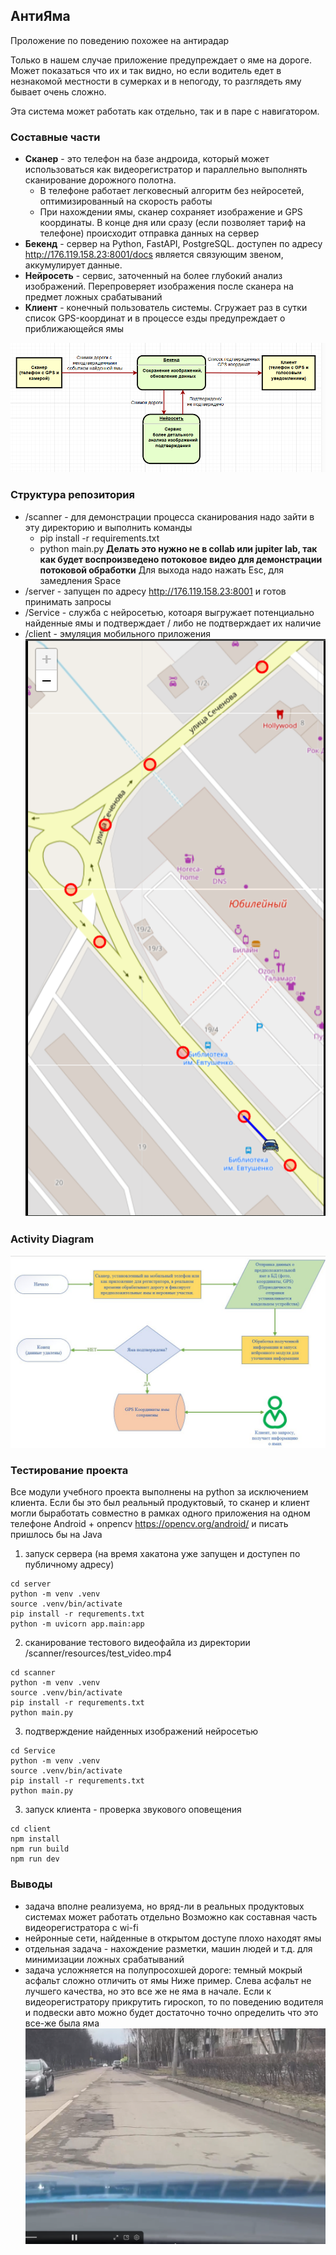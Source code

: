 
## АнтиЯма
Проложение по поведению похожее на антирадар

Только в нашем случае приложение предупреждает о яме на дороге.
Может показаться что их и так видно, но если водитель едет в незнакомой местности 
в сумерках и в непогоду, то разглядеть яму бывает очень сложно.

Эта система может работать как отдельно, так и в паре с навигатором.

### Составные части
- **Сканер** - это телефон на базе андроида, который может использоваться как видеорегистратор и параллельно выполнять сканирование
дорожного полотна. 
  - В телефоне работает легковесный алгоритм без нейросетей, оптимизированный на скорость работы
  - При нахождении ямы, сканер сохраняет изображение и GPS координаты. В конце дня или сразу
    (если позволяет тариф на телефоне) происходит отправка данных на сервер
- **Бекенд** - сервер на Python, FastAPI, PostgreSQL. доступен по адресу http://176.119.158.23:8001/docs 
является связующим звеном, аккумулирует данные.
- **Нейросеть** - сервис, заточенный на более глубокий анализ изображений. Перепроверяет изображения
после сканера на предмет ложных срабатываний
- **Клиент** - конечный пользователь системы. Сгружает раз в сутки список GPS-координат и в процессе езды
предупреждает о приближающейся ямы

![schema](docs/schema.png)

### Структура репозитория
- /scanner - для демонстрации процесса сканирования надо зайти в эту директорию и выполнить команды
  - pip install -r requirements.txt
  - python main.py **Делать это нужно не в collab или jupiter lab, так как будет воспроизведено потоковое видео для
демонстрации потоковой обработки** Для выхода надо нажать Esc, для замедления Space
- /server - запущен по адресу http://176.119.158.23:8001 и готов принимать запросы
- /Service - служба с нейросетью, котоаря выгружает потенциально найденные ямы и подтверждает / либо
не подтверждает их наличие
- /client - эмуляция мобильного приложения
![client](docs/client.png)

### Activity Diagram
![activity](docs/activity-diagram.jpg)

### Тестирование проекта
Все модули учебного проекта выполнены на python за исключением клиента.
Если бы это был реальный продуктовый, то сканер и клиент могли быработать совместно в рамках
одного приложения на одном телефоне Android + onpencv https://opencv.org/android/ и писать пришлось бы на Java

1. запуск сервера (на время хакатона уже запущен и доступен по публичному адресу)
```aiignore
cd server
python -m venv .venv
source .venv/bin/activate
pip install -r requrements.txt
python -m uvicorn app.main:app 
```
2. сканирование тестового видеофайла из директории /scanner/resources/test_video.mp4
```aiignore
cd scanner
python -m venv .venv
source .venv/bin/activate
pip install -r requrements.txt
python main.py
```
3. подтверждение найденных изображений нейросетью
```aiignore
cd Service
python -m venv .venv
source .venv/bin/activate
pip install -r requrements.txt
python main.py
```
3. запуск клиента - проверка звукового оповещения
```aiignore
cd client
npm install
npm run build
npm run dev
```

### Выводы
- задача вполне реализуема, но вряд-ли в реальных продуктовых системах может работать отдельно
Возможно как составная часть видеорегистратора с wi-fi
- нейронные сети, найденные в открытом доступе плохо находят ямы
- отдельная задача - нахождение разметки, машин людей и т.д. для минимизации ложных срабатываний
- задача усложняется на полупросохшей дороге: темный мокрый асфальт сложно отличить от ямы
Ниже пример. Слева асфальт не лучшего качества, но это все же не яма в начале. 
Если к видеорегистратору прикрутить гироскоп, то по поведению водителя и подвески авто 
можно будет достаточно точно определить что это все-же была яма
![wet](docs/semi-wet-road.png)